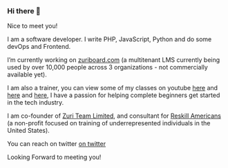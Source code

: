 ### Hi there 👋

Nice to meet you!

I am a software developer. I write PHP, JavaScript, Python and do some devOps and Frontend.

I’m currently working on [zuriboard.com](https://zuriboard.com) (a multitenant LMS currently being used by over 10,000 people across 3 organizations - not commercially available yet).

I am also a trainer, you can view some of my classes on youtube [here](https://www.youtube.com/watch?v=_pE-jTcLXgY&list=PLxuUHF3OiqfWAITD4gPUHZ1GcYRqmyF7P) and [here](https://www.youtube.com/watch?v=YoKplElxDLw&list=PLL0ge2KQPI3XA5ed7_Y61EO0pHq1RJUYI) and [here](https://www.youtube.com/watch?v=dI_CUlVKrFw&list=PLxuUHF3OiqfVlhMh2XaA7gx_NaavKM7C9), I have a passion for helping complete beginners get started in the tech industry.

I am co-founder of [Zuri Team Limited](http://zuri.team/), and consultant for [Reskill Americans](http://reskillamericans.org/) (a non-profit focused on training of underrepresented individuals in the United States).

You can reach on twitter [on twitter](https://twitter.com/xyluz)

Looking Forward to meeting you!

<!--
**xyluz/xyluz** is a ✨ _special_ ✨ repository because its `README.md` (this file) appears on your GitHub profile.

Here are some ideas to get you started:

- 🔭 I’m currently working on ...
- 🌱 I’m currently learning ...
- 👯 I’m looking to collaborate on ...
- 🤔 I’m looking for help with ...
- 💬 Ask me about ...
- 📫 How to reach me: ...
- 😄 Pronouns: ...
- ⚡ Fun fact: ...
-->
